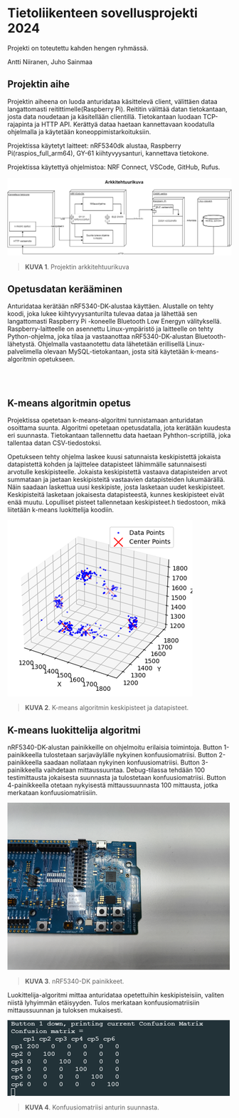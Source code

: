 # Tietoliikenteen sovellusprojekti 2024
Projekti on toteutettu kahden hengen ryhmässä.

Antti Niiranen, Juho Sainmaa

## Projektin aihe
Projektin aiheena on luoda anturidataa käsittelevä client, välittäen dataa langattomasti reitittimelle(Raspberry Pi). Reititin välittää datan tietokantaan, josta data noudetaan ja käsitellään clientillä.
Tietokantaan luodaan TCP-rajapinta ja HTTP API. Kerättyä dataa haetaan kannettavaan koodatulla ohjelmalla ja käytetään koneoppimistarkoituksiin.


Projektissa käytetyt laitteet: nRF5340dk alustaa, Raspberry Pi(raspios_full_arm64), GY-61 kiihtyvyysanturi, kannettava tietokone.

Projektissa käytettyä ohjelmistoa: NRF Connect, VSCode, GitHub, Rufus.
<br></br>
![Projektin arkkitehtuurikuva](Arkkitehtuurikuva.PNG)
> **KUVA 1**. Projektin arkkitehtuurikuva


## Opetusdatan kerääminen
Anturidataa kerätään nRF5340-DK-alustaa käyttäen. Alustalle on tehty koodi, joka lukee kiihtyvyysanturilta tulevaa dataa ja lähettää sen langattomasti Raspberry Pi -koneelle Bluetooth Low Energyn välityksellä. Raspberry-laitteelle on asennettu Linux-ympäristö ja laitteelle on tehty Python-ohjelma, joka tilaa ja vastaanottaa nRF5340-DK-alustan Bluetooth-lähetystä. Ohjelmalla vastaanotettu data lähetetään erillisellä Linux-palvelimella olevaan MySQL-tietokantaan, josta sitä käytetään k-means-algoritmin opetukseen.

<br></br>
## K-means algoritmin opetus
Projektissa opetetaan k-means-algoritmi tunnistamaan anturidatan osoittama suunta. Algoritmi opetetaan opetusdatalla, jota kerätään kuudesta eri suunnasta.
Tietokantaan tallennettu data haetaan Pyhthon-scriptillä, joka tallentaa datan CSV-tiedostoksi.

Opetukseen tehty ohjelma laskee kuusi satunnaista keskipistettä jokaista datapistettä kohden ja lajittelee datapisteet lähimmälle satunnaisesti arvotulle keskipisteelle.
Jokaista keskipistettä vastaava datapisteiden arvot summataan ja jaetaan keskipisteitä vastaavien datapisteiden lukumäärällä. Näin saadaan laskettua uusi keskipiste, josta lasketaan uudet keskipisteet.
Keskipisteitä lasketaan jokaisesta datapisteestä, kunnes keskipisteet eivät enää muutu. Lopulliset pisteet tallennetaan keskipisteet.h tiedostoon, mikä liitetään k-means luokittelija koodiin.

![K-means algoritmin keskipisteet ja datapisteet.](centrepoints.PNG)
> **KUVA 2**. K-means algoritmin keskipisteet ja datapisteet.


## K-means luokittelija algoritmi
nRF5340-DK-alustan painikkeille on ohjelmoitu erilaisia toimintoja. Button 1-painikkeella tulostetaan sarjaväylälle nykyinen konfuusiomatriisi. Button 2-painikkeella saadaan nollataan nykyinen konfuusiomatriisi. Button 3-painikkeella vaihdetaan mittaussuuntaa. Debug-tilassa tehdään 100 testimittausta jokaisesta suunnasta ja tulostetaan konfuusiomatriisi. Button 4-painikkeella otetaan nykyisestä mittaussuunnasta 100 mittausta, jotka merkataan konfuusiomatriisiin.

![Konfuusiomatriisi anturin suunnasta.](nRF5340.png)
> **KUVA 3**. nRF5340-DK painikkeet.

Luokittelija-algoritmi mittaa anturidataa opetettuihin keskipisteisiin, valiten niistä lyhyimmän etäisyyden. Tulos merkataan konfuusiomatriisiin mittaussuunnan ja tuloksen mukaisesti.

![Konfuusiomatriisi anturin suunnasta.](confusionmatrix.PNG)
> **KUVA 4**. Konfuusiomatriisi anturin suunnasta.
